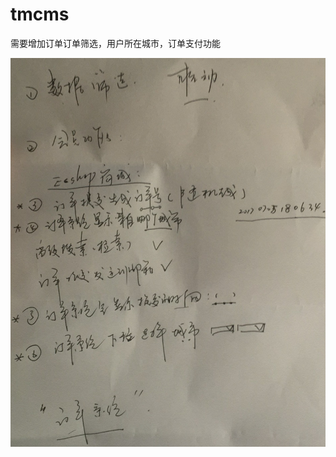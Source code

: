 # tmcms
需要增加订单订单筛选，用户所在城市，订单支付功能


![Image text](https://github.com/nafine521/tmcms/blob/master/123.png?raw=true)
